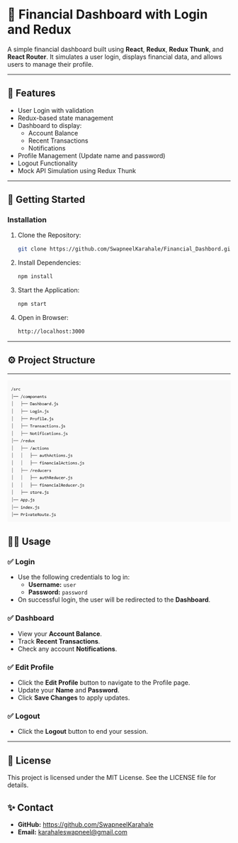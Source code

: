 # 🏦 Financial Dashboard with Login and Redux

A simple financial dashboard built using **React**, **Redux**, **Redux Thunk**, and **React Router**. It simulates a user login, displays financial data, and allows users to manage their profile.

---

## 📌 **Features**
- User Login with validation
- Redux-based state management
- Dashboard to display:
  - Account Balance
  - Recent Transactions
  - Notifications
- Profile Management (Update name and password)
- Logout Functionality
- Mock API Simulation using Redux Thunk
---

## 🚀 **Getting Started**

### **Installation**
1. Clone the Repository:
    ```bash
    git clone https://github.com/SwapneelKarahale/Financial_Dashbord.git
    ```

2. Install Dependencies:
    ```bash
    npm install
    ```

3. Start the Application:
    ```bash
    npm start
    ```

4. Open in Browser:
    ```bash
    http://localhost:3000
    ```

---

## ⚙️ **Project Structure**
---
![alt text](fileStructure.png)

## 🧑‍💻 **Usage**

### ✅ **Login**
- Use the following credentials to log in:
  - **Username:** `user`
  - **Password:** `password`
- On successful login, the user will be redirected to the **Dashboard**.

### ✅ **Dashboard**
- View your **Account Balance**.
- Track **Recent Transactions**.
- Check any account **Notifications**.

### ✅ **Edit Profile**
- Click the **Edit Profile** button to navigate to the Profile page.
- Update your **Name** and **Password**.
- Click **Save Changes** to apply updates.

### ✅ **Logout**
- Click the **Logout** button to end your session.

---
## 🧾 License
This project is licensed under the MIT License. See the LICENSE file for details.

## ✨ Contact
- **GitHub:** https://github.com/SwapneelKarahale
- **Email:** karahaleswapneel@gmail.com

